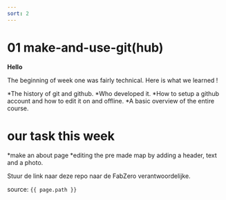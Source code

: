 ```yaml
---
sort: 2
---
```


# 01 make-and-use-git(hub)

**Hello**  

The beginning of week one was fairly technical. Here is what we learned !

*The history of git and github.
*Who developed it.
*How to setup a github account and how to edit it on and offline. 
*A basic overview of the entire course.

# our task this week 

*make an about page
*editing the pre made map by adding a header, text and a photo.

Stuur de link naar deze repo naar de FabZero verantwoordelijke.

source: `{{ page.path }}`
